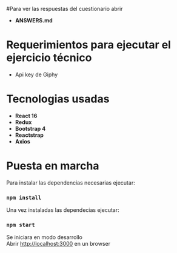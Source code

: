 #Para ver las respuestas del cuestionario abrir
- __ANSWERS.md__


# Requerimientos para ejecutar el ejercicio técnico
- Api key de Giphy

# Tecnologias usadas
- __React 16__
- __Redux__
- __Bootstrap 4__
- __Reactstrap__ 
- __Axios__

# Puesta en marcha

Para instalar las dependencias necesarias ejecutar:
### `npm install`

Una vez instaladas las dependecias ejecutar:
### `npm start`

Se iniciara en modo desarrollo <br>
Abrir [http://localhost:3000](http://localhost:3000) en un browser
